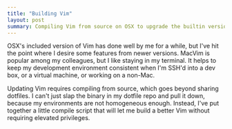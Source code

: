 ```yaml
---
title: "Building Vim"
layout: post
summary: Compiling Vim from source on OSX to upgrade the builtin version.
---
```


OSX's included version of Vim has done well by me for a while, but I've hit the point where I desire some features from newer versions. MacVim is popular among my colleagues, but I like staying in my terminal. It helps to keep my development environment consistent when I'm SSH'd into a dev box, or a virtual machine, or working on a non-Mac.

Updating Vim requires compiling from source, which goes beyond sharing dotfiles. I can't just slap the binary in my dotfile repo and pull it down, because my environments are not homogeneous enough. Instead, I've put together a little compile script that will let me build a better Vim without requiring elevated privileges.

<script src="https://gist.github.com/1088069.js"></script>
